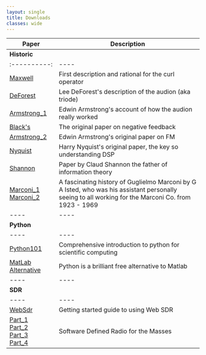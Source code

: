 ```yaml
---
layout: single
title: Downloads
classes: wide
---
```

<!-- ### **Downloads**  -->

| Paper  | Description |
|--------|---------------------|
| **Historic** | |
|:----------:|----| 
|[Maxwell](/assets/pdf/downloads/MathematicalClassificationofPhysicalQuantities_Maxwell.pdf) |First description and rational for the curl operator |
|[DeForest](/assets/pdf/downloads/TheAudionWirelessTelegraphy1907.pdf) |Lee DeForest's description of the audion (aka triode) |
|[Armstrong_1](/assets/pdf/downloads/00573757.pdf) | Edwin Armstrong's account of how the audion really worked  |
|[Black's](/assets/pdf/downloads/bstj13-1-1.pdf) | The original paper on negative feedback |
|[Armstrong_2](/assets/pdf/downloads/Armstrong1936.pdf) | Edwin Armstrong's original paper on FM |
[Nyquist](/assets/pdf/downloads/bstj3-2-324.pdf) |Harry Nyquist's original paper, the key so understanding DSP 
[Shannon ](/assets/pdf/downnloads/shannon1948.pdf) |Paper by Claud Shannon the father of information theory
|[Marconi_1](/assets/pdf/downnloads/HistoryOfRadio1.pdf)  [Marconi_2](/assets/pdf/downnloads/HistoryOfRadio2.pdf) |A fascinating history of Guglielmo Marconi by G A Isted, who was his assistant  personally seeing to all working for the Marconi Co. from 1923 - 1969 |
|----|----|
|**Python**| |
|----|----|
[Python101](/assets/pdf/downloads/Python-as-the-next-matlab-v2.pdf)| Comprehensive introduction to python for scientific computing
[MatLab Alternative](/assets/pdf/downloads/downloads/Scientific-Computing-with-Python.pdf) |Python is a brilliant free alternative to Matlab
|----|----|
|**SDR**| |
|----|----|
|[WebSdr](/assets/pdf/WebSdr.pdf) | Getting started guide to using Web SDR |
|[Part_1](/assets/pdf/downloads/SoftRadio1.pdf)<br>[Part_2](/assets/pdf/downloads/SoftRadio2.pdf)<br>[Part_3](/assets/pdf/downloads/SoftRadio3.pdf)<br>[Part_4](/assets/SoftRadio4/pdf/downloads.pdf)  | Software Defined Radio for the Masses |

